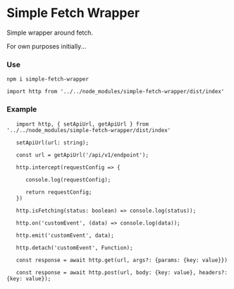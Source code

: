 # Simple Fetch Wrapper

Simple wrapper around fetch. 

For own purposes initially...

### Use
```
npm i simple-fetch-wrapper
```

```
import http from '../../node_modules/simple-fetch-wrapper/dist/index'
```

### Example

```
   import http, { setApiUrl, getApiUrl } from '../../node_modules/simple-fetch-wrapper/dist/index'

   setApiUrl(url: string);

   const url = getApiUrl('/api/v1/endpoint');

   http.intercept(requestConfig => {

      console.log(requestConfig);

      return requestConfig;
   })

   http.isFetching(status: boolean) => console.log(status));

   http.on('customEvent', (data) => console.log(data));

   http.emit('customEvent', data);

   http.detach('customEvent', Function);
   
   const response = await http.get(url, args?: {params: {key: value}})

   const response = await http.post(url, body: {key: value}, headers?: {key: value});
```

